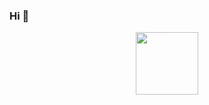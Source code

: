 ### Hi 👋

<div id="header" align="center">
  <img src="https://i.imgur.com/69JzURg.gif" width="100"/>
</div>
